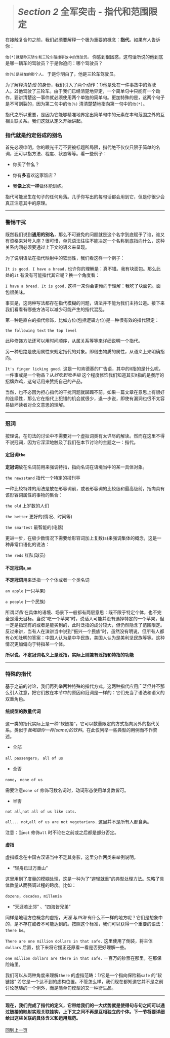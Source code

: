 ># *Section 2* 全军突击 - 指代和范围限定

在接触复合句之前，我们必须要解释一个极为重要的概念：**指代**。如果有人告诉你：

`他(*)就是昨天轿车和三轮车碰撞事故中的驾驶员。` 你感到很困惑，这句话所说的他到底是哪一辆车的驾驶员？于是你追问：哪个驾驶员？

`他(%)是骑车的那个人。` 于是你明白了，他是三轮车驾驶员。

为了解释清楚*他* 的身份，我们引入了两个动作：1)他是处在一件事故中的驾驶人。2)他驾驶了三轮车。由于我们已经清楚地界定，一个简单句中只能有一个动作，要讲清楚这一事件就必须使用两个单独的简单句。更加特殊的是，这两个句子是不可割裂的，因为第二句中的`他(%)` 清清楚楚地指向第一句中的`他(*)`。

指代之所以重要，是因为它能够精准地界定出简单句中的元素在本句范围之外的互相关联关系。我们这就从定义开始讲起。

### 指代就是约定俗成的别名

首先必须申明，你的眼光千万不要被标题所局限，指代绝不仅仅只限于简单的名词，还可以指方法、程度、状态等等。看一些例子：

* 你买了**什么**？

* 你有**多**喜欢这家饭店？

* 我**像上次一样**做体能训练。

指代可能发生在句子的任何角落。几乎你写出的每句话都会用到它，但是你很少会真正注意其中的原理。

---

### 警惕干扰

既然我们说到**通用的别名**，那么不可避免的问题就是这个名字到底赋予了谁，谁又有资格来对号入座？很可惜，单凭语法往往不能决定一个名称到底指向什么，这种关系内涵必须要通过上下文的语义来呈现。

为了说明语法在指代映射中的软弱性，我们看这样一个例子：

`It is good. I have a bread.` 也许你的理解是：真不错。我有块面包。那么此处的`it` 有没有可能指代其它呢？换一个角度看：

`I have a bread. It is good.` 这样一来你会更倾向于理解：我吃了块面包。面包很美味。

事实是，这两种写法都存在指代模糊的问题，语法并不能为我们主持公道。接下来我们看看有哪些方法可以减少可能产生的指代混乱。

第一种是直白的指代修饰，比如方位(包括逻辑方位)是一种很有效的指代限定：

`the following text`
`the top level`

此种修饰方法还可以用时间顺序，从属关系等等来详细说明一个指代。

另一种思路是使用属性来规定指代的对象。即借由物质的属性，从语义上来明确指向。

`It's finger licking good.` 这是一句肯德基的广告语，其中的it指的是什么呢，一件事或是一个物品？从*好吃到吮手指* 这个程度修饰我们知道其实it指的是餐厅的招牌炸鸡，这句话用来赞扬自己的产品。

当然，也不必因为担心指代的干扰问题就踯躅不前。如果一篇文章在意思上有很好的连续性，那么它在指代上犯错的机会就很少，退一步说，即使有漏洞也很不太容易破坏读者对全文意思的理解。

---

### 冠词

按理说，在句法的讨论中不需要对一个虚拟词类有太详尽的解读。然而在这里不得不说冠词，因为它深深地触及了我们在本节讨论的主题之一：指代。

#### 定冠词`the`

**定冠词**放在名词前用来强调特指，指向名词在语境当中的某一具体对象。

`the newsstand` 指代一个特定的报刊亭

一种比较特殊的用法是放在形容词前，或者形容词的比较级和最高级前，指向具有该形容词属性的事物的集合：

`the old` 上岁数的人们

`the better` 更好的(情况、时间等)

`the smartest` 最智能的(电器)

更进一步，在极少数情况下需要给形容词加上复数(s)来强调集体的概念，这是一种非常口语化的说法：

`the reds` 红队(球员)

#### 不定冠词`a`,`an`

**不定冠词**用来泛指一个个体或者一个类名词

`an apple` (一只苹果)

`a people` (一个民族)

所谓*泛指* 在具体的语境、场景下一般都有两层意思：既不限于特定个体，也不完全是漫无目标。当说“吃一个苹果”时，说话人可能并没有选择特定的一个苹果，但一定是指现有的或者是能买到的，此时泛指的成分较大，但仍然隐含了范围限定。反过来讲，当有人在演讲当中说到“振兴一个民族”时，虽然没有明说，但所有人都有心知肚明的答案：中国人认为是中华民族，美国人认为是美利坚民族等等。这种情况更加偏向于特指某一个体。

**所以说，不定冠词名义上是泛指，实际上则兼有泛指和特指的功能**

---

### 特殊的指代

基于之前的讨论，我们再列举两种特殊的指代方式。这两种指代应用广泛但并不那么引人注意，把它们放在本节中的原因和冠词是一样的：它们充当了语法和语义的双重角色。

#### 统规型的数量代词

这一类的指代实际上是一种“软链接”，它可以数量限定的方式指向另外的指代关系。类似于*我喝跟你一样(same)的饮料*。在此仅列举一些典型的用例而不作赘述。

* 全部

`all passengers`，
`all of us`

* 全否

`none`，
`none of us`

需要注意`none of` 修饰可数名词时，动词形态使用单复数皆可。

* 半否

`not all`,`not all of us like cats.`

`all... not`,`all of us are not vegetarians.` 这里并不是所有人都食素。

注意：当`not` 修饰`all` 时不论在之前或之后都是部分否定。

#### 虚指

虚指概念在中国古汉语当中不乏其身影，这里分作两类来举例说明。

* “轻舟已过万重山”

这里用到了度量的模糊处理，这是一种为了“避轻就重”的典型处理方法。忽略了具体数量从而强调过程的跨度。比如：

`dozens`，`decades`，`millenia`

* “天涯若比邻” 、“四海皆兄弟” 

同样是地理方位概念的虚指，*天涯* 与*四海* 有什么不一样的地方呢？它们是想象中的，是不存在或者不可能达到的。按照这个标准，我们可以获得一个重要的语法：`there be`。

`There are one million dollars in that safe.` 这里使用了倒装，将主体`dollars` 后置，接下来将它摆正还原看一看是否更好理解一些。

`one million dollars are there in that safe.` 一百万的钞票在那里，在那保险箱里。

我们可以从两种角度来理解`there` 的虚指范畴：1)它是一个指向保险箱`safe` 的“软链接” 2)它是一个达不到的虚构位置。不管怎么样，我们现在都知道它并不是之前讨论范畴的一个例外，而是简单句模型的又一种衍生品。

---

#### 现在，我们完成了指代的定义，它带给我们的一大优势就是使得句与句之间可以通过链接的映射实现关联挂钩，上下文之间不再是互相独立的个体。下一节将要详细给出这些关联的具体含义和运用规范。

[回到上一页](2017-05-13.md)

